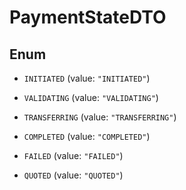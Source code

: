 

# PaymentStateDTO

## Enum


* `INITIATED` (value: `"INITIATED"`)

* `VALIDATING` (value: `"VALIDATING"`)

* `TRANSFERRING` (value: `"TRANSFERRING"`)

* `COMPLETED` (value: `"COMPLETED"`)

* `FAILED` (value: `"FAILED"`)

* `QUOTED` (value: `"QUOTED"`)



